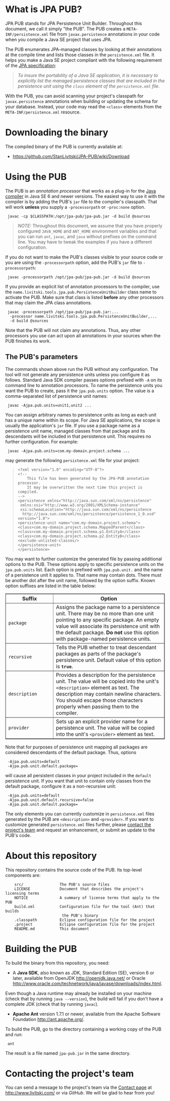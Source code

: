 <!--
 |    Copyright © 2013 Konstantin Livitski
 | 
 |    This file is part of JPA PUB. JPA PUB is
 |    licensed under the Apache License, Version 2.0 (the "License");
 |    you may not use this file except in compliance with the License.
 |    You may obtain a copy of the License at
 | 
 |      http://www.apache.org/licenses/LICENSE-2.0
 | 
 |    Unless required by applicable law or agreed to in writing, software
 |    distributed under the License is distributed on an "AS IS" BASIS,
 |    WITHOUT WARRANTIES OR CONDITIONS OF ANY KIND, either express or implied.
 |    See the License for the specific language governing permissions and
 |    limitations under the License.
 -->

<a name="sec-about"> </a>
What is JPA PUB?
================
JPA PUB stands for JPA Persistence Unit Builder. Throughout this document,
we call it simply "the PUB". The PUB creates a `META-INF/persistence.xml`
file from `javax.persistence` annotations in your code when you compile
a Java SE project that uses JPA.

The PUB enumerates JPA-managed classes by looking at their annotations
at the compile time and lists those classes in the `persistence.xml` file.
It helps you make a Java SE project compliant with the following
requirement of the [JPA specification][jpa-spec]:

> _To insure the portability of a Java SE application, it is necessary_
> _to explicitly list the managed persistence classes that are included_
> _in the persistence unit using the `class` element of the_
> _`persistence.xml` file._

With the PUB, you can avoid scanning your project's classpath for
`javax.persistence` annotations when building or updating the schema
for your database. Instead, your code may read the `<class>` elements from
the `META-INF/persistence.xml` resource.

<a name="sec-download"> </a>
Downloading the binary
======================

The compiled binary of the PUB is currently available at:

 - <https://github.com/StanLivitski/JPA-PUB/wiki/Download>

<a name="sec-use"> </a>
Using the PUB
=============

The PUB is an _annotation processor_ that works as a plug-in for
the [Java compiler][javac] in Java SE 6 and newer versions. The easiest
way to use it with the compiler is by adding the PUB's `jar` file
to the compiler's classpath. That will work **unless** you supply a
`-processorpath` or `-proc:none` option. 

     javac -cp $CLASSPATH:/opt/jpa-pub/jpa-pub.jar -d build @sources

> *NOTE:*
> Throughout this document, we assume that you have properly configured
> `JAVA_HOME` and `ANT_HOME` environment variables and that you can run `ant`,
> `javac`, and `java` without prefixes on the command line. You may have to
> tweak the examples if you have a different configuration.

If you do not want to make the PUB's classes visible to your source
code or you are using the `-processorpath` option, add the PUB's `jar`
file to `-processorpath`:

     javac -processorpath /opt/jpa-pub/jpa-pub.jar -d build @sources

If you provide an explicit list of annotation processors to the compiler,
use the `name.livitski.tools.jpa.pub.PersistenceUnitBuilder` class name
to activate the PUB. Make sure that class is listed **before** any other
processors that may claim the JPA class annotations.

     javac -processorpath /opt/jpa-pub/jpa-pub.jar:...
      -processor name.livitski.tools.jpa.pub.PersistenceUnitBuilder,...
      -d build @sources

Note that the PUB will not claim any annotations. Thus, any other
processors you use can act upon all annotations in your sources when
the PUB finishes its work.

<a name="sec-use"> </a>
The PUB's parameters
--------------------

The commands shown above run the PUB without any configuration. The tool
will not generate any persistence units unless you configure it as
follows. Standard Java SDK compiler passes options prefixed with
`-A` on its command line to annotation processors.
To name the persistence units you want the PUB to create, pass it the
`jpa.pub.units` option. The value is a comma-separated list of persistence
unit names:

     javac -Ajpa.pub.units=unit1,unit2 ...

You can assign arbitrary names to persistence units as long as each unit
has a unique name within its scope. For Java SE applications, the scope is
usually the application's `jar` file. If you use a package name as a
persistence unit name, managed classes from that package and its descendants
will be included in that persistence unit. This requires no further
configuration. For example:

     javac -Ajpa.pub.units=com.my-domain.project.schema ...

may generate the following `persistence.xml` file for your project:

>     <?xml version="1.0" encoding="UTF-8"?>
>     <!--
>         This file has been generated by the JPA-PUB annotation processor.
>         It may be overwritten the next time this project is compiled.
>     -->
>     <persistence xmlns="http://java.sun.com/xml/ns/persistence"
>      xmlns:xsi="http://www.w3.org/2001/XMLSchema-instance"
>      xsi:schemaLocation="http://java.sun.com/xml/ns/persistence
>       http://java.sun.com/xml/ns/persistence/persistence_1_0.xsd" version="1.0">
>     <persistence-unit name="com.my-domain.project.schema">
>     <class>com.my-domain.project.schema.MappedParent</class>
>     <class>com.my-domain.project.schema.p1.EntityA</class>
>     <class>com.my-domain.project.schema.p2.EntityB</class>
>     <exclude-unlisted-classes/>
>     </persistence-unit>
>     </persistence>

You may want to further customize the generated file by passing
additional options to the PUB. These options apply to specific persistence
units on the `jpa.pub.units` list. Each option is prefixed with
`jpa.pub.unit.` and the name of a persistence unit it applies to.
That name may contain dots. There must be another dot after the unit
name, followed by the option suffix. Known option suffixes are listed
in the table below:

<table border="1" cellspacing="0" width="90%">
<tr>
<th width="30%">Suffix</th>
<th width="70%">Option</th>
</tr>
<tr>
<td><code>package</code></td>
<td>Assigns the package name to a persistence unit. There may be no
more than one unit pointing to any specific package. An empty value
will associate its persistence unit with the default package.
<strong>Do not</strong> use this option with package-named
persistence units.</td>
</tr>
<tr>
<td><code>recursive</code></td>
<td>Tells the PUB whether to treat descendant packages as parts
of the package's persistence unit. Default value of this option
is <strong><code>true</code></strong>.</td>
</tr>
<tr>
<td><code>description</code></td>
<td>Provides a description for the persistence unit. The value will
be copied into the unit's <code>&lt;description&gt;</code> element
as text. The description may contain newline characters. You should
escape those characters properly when passing them to the compiler.
</td>
</tr>
<tr>
<td><code>provider</code></td>
<td>Sets up an explicit provider name for a persistence unit. The
value will be copied into the unit's <code>&lt;provider&gt;</code>
element as text.</td>
</tr>
</table>

Note that for purposes of persistence unit mapping all packages
are considered descendants of the default package. Thus, options

	 -Ajpa.pub.units=default
	 -Ajpa.pub.unit.default.package=

will cause all persistent classes in your project included in the
`default` persistence unit. If you want that unit to contain only
classes from the default package, configure it as a non-recursive
unit:

	 -Ajpa.pub.units=default
	 -Ajpa.pub.unit.default.recursive=false
	 -Ajpa.pub.unit.default.package=

The only elements you can currently customize in `persistence.xml` files
generated by the PUB are `<description>` and `<provider>`. If you want
to customize generated `persistence.xml` files further, please
[contact the project's team](#sec-contact) and request an enhancement,
or submit an update to the PUB's code.

<a name="sec-repo"> </a>
About this repository
=====================

This repository contains the source code of the PUB. Its top-level components are:

        src/           		The PUB's source files
        LICENSE		        Document that describes the project's licensing terms
        NOTICE   	        A summary of license terms that apply to the PUB
        build.xml      		Configuration file for the tool (Ant) that builds
                       		 the PUB's binary
        .classpath     		Eclipse configuration file for the project
        .project       		Eclipse configuration file for the project
        README.md			This document

<a name="sec-building"> </a>
Building the PUB
================

To build the binary from this repository, you need:

   - A **Java SDK**, also known as JDK, Standard Edition (SE), version 6 or
   later, available from OpenJDK <http://openjdk.java.net/> or Oracle
   <http://www.oracle.com/technetwork/java/javase/downloads/index.html>.

   Even though a Java runtime may already be installed on your machine
   (check that by running `java --version`), the build will fail if you
   don't have a complete JDK (check that by running `javac`).

   - **Apache Ant** version 1.7.1 or newer, available from the Apache Software
   Foundation <http://ant.apache.org/>.

To build the PUB, go to the directory containing a working copy of the PUB
and run:

     ant

The result is a file named `jpa-pub.jar` in the same directory. 

<a name="sec-contact"> </a>
Contacting the project's team
=============================

You can send a message to the project's team via the
[Contact page](http://www.livitski.com/contact) at <http://www.livitski.com/>
or via *GitHub*. We will be glad to hear from you!

   [jpa-spec]: http://download.oracle.com/otndocs/jcp/persistence-2_1-fr-eval-spec/index.html
   [javac]: http://www.oracle.com/technetwork/java/javase/tech/javac-137034.html
